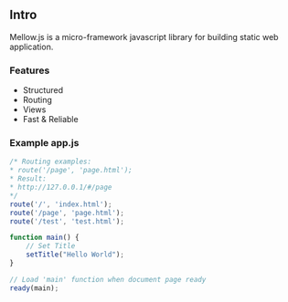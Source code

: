 ## Intro

Mellow.js is a micro-framework javascript library for building static web application.

### Features

- Structured
- Routing
- Views
- Fast & Reliable

### Example app.js
```js
/* Routing examples:
* route('/page', 'page.html');
* Result:
* http://127.0.0.1/#/page
*/
route('/', 'index.html');
route('/page', 'page.html');
route('/test', 'test.html');

function main() {
    // Set Title
    setTitle("Hello World");
}

// Load 'main' function when document page ready
ready(main);
```
